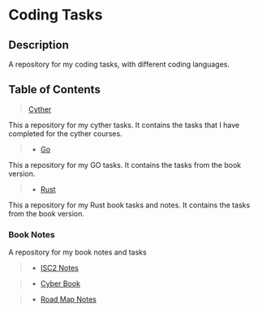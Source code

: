 # Coding Tasks

## Description

A repository for my coding tasks, with different coding languages.

## Table of Contents

> [Cyther](/cyther)

This a repository for my cyther tasks. It contains the tasks that I have completed for the cyther courses.

> - [Go](/Go/)

This a repository for my GO tasks. It contains the tasks from the book version.

> - [Rust](/rust/)

This a repository for my Rust book tasks and notes. It contains the tasks from the book version.

### Book Notes

A repository for my book notes and tasks

> - [ISC2 Notes](/Coding-Tasks/book%20notes/isc2%20notes/isc2.md)

> - [Cyber Book](/Coding-Tasks/book%20notes/book/book.md)

> - [Road Map Notes](/Coding-Tasks/book%20notes/roadmap/roadmap.md)
